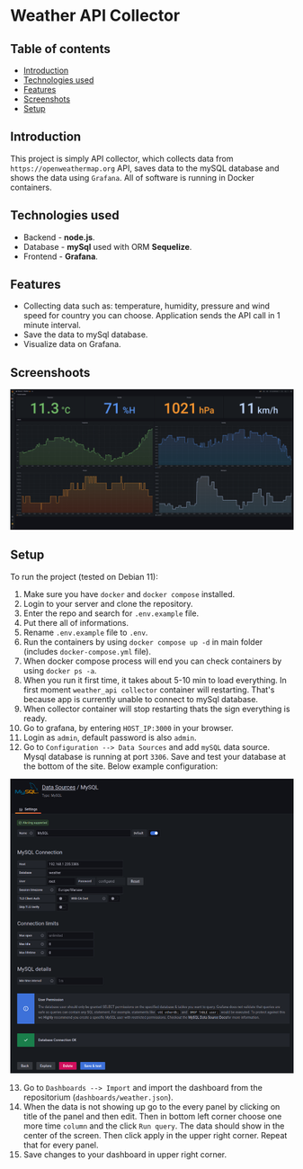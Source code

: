 # Weather API Collector

## Table of contents

- [Introduction](#introduction)
- [Technologies used](#technologies-used)
- [Features](#features)
- [Screenshots](#screenshots)
- [Setup](#setup)

## Introduction

This project is simply API collector, which collects data from `https://openweathermap.org` API, saves data to the mySQL database and shows the data using `Grafana`.
All of software is running in Docker containers.

## Technologies used

- Backend - <b>node.js</b>.
- Database - <b>mySql</b> used with ORM <b>Sequelize</b>.
- Frontend - <b>Grafana</b>.

## Features

- Collecting data such as: temperature, humidity, pressure and wind speed for country you can choose. Application sends the API call in 1 minute interval.
- Save the data to mySql database.
- Visualize data on Grafana.

## Screenshoots

![img](./images/weatherDashboard.png)

## Setup

To run the project (tested on Debian 11):

1. Make sure you have `docker` and `docker compose` installed.
2. Login to your server and clone the repository.
3. Enter the repo and search for `.env.example` file.
4. Put there all of informations.
5. Rename `.env.example` file to `.env`.
6. Run the containers by using `docker compose up -d` in main folder (includes `docker-compose.yml` file).
7. When docker compose process will end you can check containers by using `docker ps -a`.
8. When you run it first time, it takes about 5-10 min to load everything. In first moment `weather_api collector` container will restarting. That's because app is currently unable to connect to mySql database.
9. When collector container will stop restarting thats the sign everything is ready.
10. Go to grafana, by entering `HOST_IP:3000` in your browser.
11. Login as `admin`, default password is also `admin`.
12. Go to `Configuration --> Data Sources` and add `mySQL` data source. Mysql database is running at port `3306`. Save and test your database at the bottom of the site. Below example configuration:

![img](./images/dbConfig.png)

13. Go to `Dashboards --> Import` and import the dashboard from the repositorium (`dashboards/weather.json`).
14. When the data is not showing up go to the every panel by clicking on title of the panel and then edit. Then in bottom left corner choose one more time `column` and the click `Run query`. The data should show in the center of the screen. Then click apply in the upper right corner. Repeat that for every panel.
15. Save changes to your dashboard in upper right corner.
